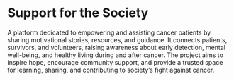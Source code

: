 # Support for the Society
A platform dedicated to empowering and assisting cancer patients by sharing motivational stories, resources, and guidance. It connects patients, survivors, and volunteers, raising awareness about early detection, mental well-being, and healthy living during and after cancer. The project aims to inspire hope, encourage community support, and provide a trusted space for learning, sharing, and contributing to society’s fight against cancer.